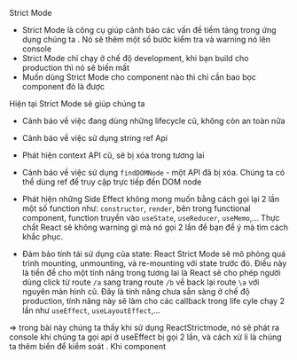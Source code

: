Strict Mode

- Strict Mode là công cụ giúp cảnh báo các vấn đề tiềm tàng trong ứng dụng chúng ta . Nó sẽ thêm một số bước kiểm tra và warning nó lên console
- Strict Mode chỉ chạy ở chế độ development, khi bạn build cho production thì nó sẽ biến mất
- Muốn dùng Strict Mode cho component nào thì chỉ cần bao bọc component đó là được

Hiện tại Strict Mode sẽ giúp chúng ta

- Cảnh báo về việc đang dùng những lifecycle cũ, không còn an toàn nữa
- Cảnh báo về việc sử dụng string ref Api

- Phát hiện context API cũ, sẽ bị xóa trong tương lai

- Cảnh báo về việc sử dụng `findDOMNode` - một API đã bị xóa. Chúng ta có thể dùng ref để truy cập trực tiếp đến DOM node

- Phát hiện những Side Effect không mong muốn bằng cách gọi lại 2 lần một số function như: `constructor`, `render`, bên trong functional component, function truyền vào `useState`, `useReducer`, `useMemo`,... Thực chất React sẽ không warning gì mà nó gọi 2 lần để bạn để ý mà tìm cách khắc phục.

- Đảm bảo tính tái sử dụng của state: React Strict Mode sẽ mô phỏng quá trình mounting, unmounting, và re-mounting với state trước đó. Điều này là tiền đề cho một tính năng trong tương lai là React sẽ cho phép người dùng click từ route `/a` sang trang route `/b` về back lại route `\a` với nguyên màn hình cũ. Đây là tính năng chưa sẵn sàng ở chế độ production, tính năng này sẽ làm cho các callback trong life cyle chạy 2 lần như `useEffect`, `useLayoutEffect`,...

=> trong bài này chúng ta thấy khi sử dụng ReactStrictmode, nó sẽ phát ra console khi chúng ta gọi api ở useEffect bị gọi 2 lần, và cách xử lí là chúng ta thêm biến để kiểm soát . Khi component
